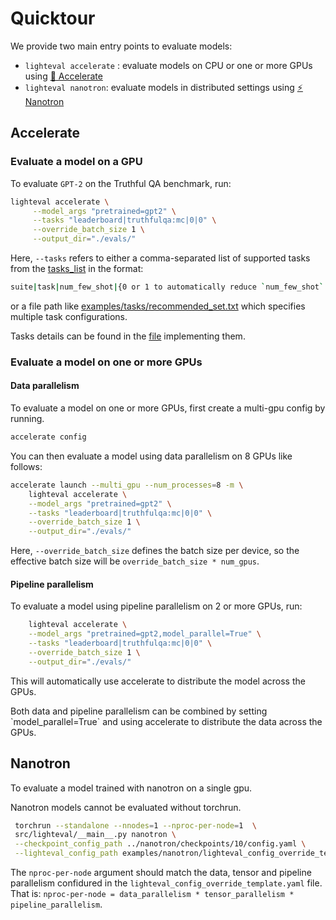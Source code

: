 # Quicktour

We provide two main entry points to evaluate models:

- `lighteval accelerate` : evaluate models on CPU or one or more GPUs using [🤗
  Accelerate](https://github.com/huggingface/accelerate)
- `lighteval nanotron`: evaluate models in distributed settings using [⚡️
  Nanotron](https://github.com/huggingface/nanotron)

## Accelerate

### Evaluate a model on a GPU

To evaluate `GPT-2` on the Truthful QA benchmark, run:

```bash
lighteval accelerate \
     --model_args "pretrained=gpt2" \
     --tasks "leaderboard|truthfulqa:mc|0|0" \
     --override_batch_size 1 \
     --output_dir="./evals/"
```

Here, `--tasks` refers to either a comma-separated list of supported tasks from
the [tasks_list](tasks) in the format:

```bash
suite|task|num_few_shot|{0 or 1 to automatically reduce `num_few_shot` if prompt is too long}
```

or a file path like
[examples/tasks/recommended_set.txt](https://github.com/huggingface/lighteval/blob/main/examples/tasks/recommended_set.txt)
which specifies multiple task configurations.

Tasks details can be found in the
[file](https://github.com/huggingface/lighteval/blob/main/src/lighteval/tasks/default_tasks.py)
implementing them.

### Evaluate a model on one or more GPUs

#### Data parallelism

To evaluate a model on one or more GPUs, first create a multi-gpu config by running.

```bash
accelerate config
```

You can then evaluate a model using data parallelism on 8 GPUs like follows:

```bash
accelerate launch --multi_gpu --num_processes=8 -m \
    lighteval accelerate \
    --model_args "pretrained=gpt2" \
    --tasks "leaderboard|truthfulqa:mc|0|0" \
    --override_batch_size 1 \
    --output_dir="./evals/"
```

Here, `--override_batch_size` defines the batch size per device, so the effective
batch size will be `override_batch_size * num_gpus`.

#### Pipeline parallelism

To evaluate a model using pipeline parallelism on 2 or more GPUs, run:

```bash
    lighteval accelerate \
    --model_args "pretrained=gpt2,model_parallel=True" \
    --tasks "leaderboard|truthfulqa:mc|0|0" \
    --override_batch_size 1 \
    --output_dir="./evals/"
```

This will automatically use accelerate to distribute the model across the GPUs.

<Tip>
Both data and pipeline parallelism can be combined by setting
`model_parallel=True` and using accelerate to distribute the data across the
GPUs.
</Tip>

## Nanotron

To evaluate a model trained with nanotron on a single gpu.

<Tip warning={true}>
Nanotron models cannot be evaluated without torchrun.
</Tip>

```bash
 torchrun --standalone --nnodes=1 --nproc-per-node=1  \
 src/lighteval/__main__.py nanotron \
 --checkpoint_config_path ../nanotron/checkpoints/10/config.yaml \
 --lighteval_config_path examples/nanotron/lighteval_config_override_template.yaml
 ```

The `nproc-per-node` argument should match the data, tensor and pipeline
parallelism confidured in the `lighteval_config_override_template.yaml` file.
That is: `nproc-per-node = data_parallelism * tensor_parallelism *
pipeline_parallelism`.
